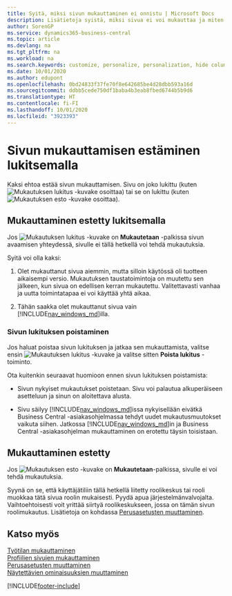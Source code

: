 ```yaml
---
title: Syitä, miksi sivun mukauttaminen ei onnistu | Microsoft Docs
description: Lisätietoja syistä, miksi sivua ei voi mukauttaa ja miten sivun lukituksen voi avata mukauttamista varten.
author: SorenGP
ms.service: dynamics365-business-central
ms.topic: article
ms.devlang: na
ms.tgt_pltfrm: na
ms.workload: na
ms.search.keywords: customize, personalize, personalization, hide columns, remove fields, move fields
ms.date: 10/01/2020
ms.author: edupont
ms.openlocfilehash: 0bd24833f37fe70f8e642685be4d28dbb593a16d
ms.sourcegitcommit: ddbb5cede750df1baba4b3eab8fbed6744b5b9d6
ms.translationtype: HT
ms.contentlocale: fi-FI
ms.lasthandoff: 10/01/2020
ms.locfileid: "3923393"
---
```

# <a name="why-a-page-is-locked-from-personalization"></a>Sivun mukauttamisen estäminen lukitsemalla

Kaksi ehtoa estää sivun mukauttamisen. Sivu on joko lukittu (kuten ![Mukautuksen lukitus](media/personalization-lock-icon.png "Mukautuksen lukitus") -kuvake osoittaa) tai se on lukittu (kuten ![Mukautuksen esto](media/personalization-blocked-icon.png "Mukauttaminen estetty") -kuvake osoittaa).

## <a name="locked-from-personalizing"></a>Mukauttaminen estetty lukitsemalla

Jos ![Mukautuksen lukitus](media/personalization-lock-icon.png "Mukautuksen lukitus") -kuvake on **Mukautetaan** -palkissa sivun avaamisen yhteydessä, sivulle ei tällä hetkellä voi tehdä mukautuksia.

<!-- This is because we changed the way personalization works behind the scenes since the last time that you personalized the page. Unfortunately, the old way and new of doing things do not work together.

The page currently includes the last personalization changes that you made. If you want to continue personalizing the page, then you can choose the lock icon and then **Unlock**. Just be aware that if you choose to unlock the page, the current personalization of the page will be cleared, and you will have to start from scratch.
-->

Syitä voi olla kaksi:

1. Olet mukauttanut sivua aiemmin, mutta silloin käytössä oli tuotteen aikaisempi versio. Mukautuksen taustatoimintoja on muutettu sen jälkeen, kun sivua on edellisen kerran mukautettu. Valitettavasti vanhaa ja uutta toimintatapaa ei voi käyttää yhtä aikaa.

2. Tähän saakka olet mukauttanut sivua vain [!INCLUDE[nav_windows_md](includes/nav_windows_md.md)]illa.

### <a name="unlocking-the-page"></a>Sivun lukituksen poistaminen

Jos haluat poistaa sivun lukituksen ja jatkaa sen mukauttamista, valitse ensin ![Mukautuksen lukitus](media/personalization-lock-icon.png "Mukautuksen lukitus") -kuvake ja valitse sitten **Poista lukitus** -toiminto.  

Ota kuitenkin seuraavat huomioon ennen sivun lukituksen poistamista:

- Sivun nykyiset mukautukset poistetaan. Sivu voi palautua alkuperäiseen asetteluun ja sinun on aloitettava alusta.

- Sivu säilyy [!INCLUDE[nav_windows_md](includes/nav_windows_md.md)]issa nykyisellään eivätkä Business Central -asiakasohjelmassa tehdyt uudet mukautusmuutokset vaikuta siihen. Jatkossa [!INCLUDE[nav_windows_md](includes/nav_windows_md.md)]in ja Business Central -asiakasohjelman mukauttaminen on erotettu täysin toisistaan.

## <a name="blocked-from-personalizing"></a>Mukauttaminen estetty

Jos ![Mukautuksen esto](media/personalization-blocked-icon.png "Mukauttaminen estetty") -kuvake on **Mukautetaan**-palkissa, sivulle ei voi tehdä mukautuksia.

<!-- Only text is translated, so removing this image for non-English UX reasons.  ![Personalize blocked](media/personalization-blocked.png "Personalize lock") -->

Syynä on se, että käyttäjätiliin tällä hetkellä liitetty roolikeskus tai rooli muokkaa tätä sivua roolin mukaisesti. Pyydä apua järjestelmänvalvojalta. Vaihtoehtoisesti voit yrittää siirtyä roolikeskukseen, jossa on tämän sivun roolimukautus. Lisätietoja on kohdassa [Perusasetusten muuttaminen](ui-change-basic-settings.md).

## <a name="see-also"></a>Katso myös
[Työtilan mukauttaminen](ui-personalization-user.md)  
[Profiilien sivujen mukauttaminen](ui-personalization-manage.md)  
[Perusasetusten muuttaminen](ui-change-basic-settings.md)  
[Näytettävien ominaisuuksien muuttaminen](ui-experiences.md)  


[!INCLUDE[footer-include](includes/footer-banner.md)]